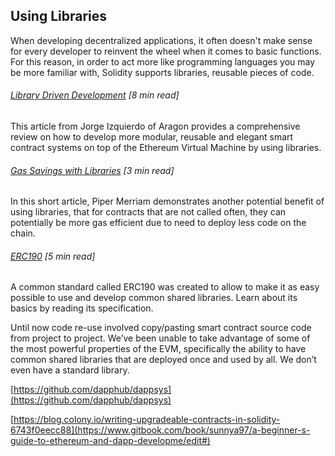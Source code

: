 ## Using Libraries

When developing decentralized applications, it often doesn't make sense for every developer to reinvent the wheel when it comes to basic functions.  For this reason, in order to act more like programming languages you may be more familiar with, Solidity supports libraries, reusable pieces of code.

###### [Library Driven Development](https://blog.aragon.one/library-driven-development-in-solidity-2bebcaf88736) \[8 min read\]

This article from Jorge Izquierdo of Aragon provides a comprehensive review on how to develop more modular, reusable and elegant smart contract systems on top of the Ethereum Virtual Machine by using libraries.

###### [Gas Savings with Libraries](http://blog.ethereum-alarm-clock.com/blog/2015/10/25/one-reason-to-start-using-libraries) \[3 min read\]

In this short article, Piper Merriam demonstrates another potential benefit of using libraries, that for contracts that are not called often, they can potentially be more gas efficient due to need to deploy less code on the chain.

###### [ERC190](https://github.com/ethereum/EIPs/issues/190) \[5 min read\]

A common standard called ERC190 was created to allow to make it as easy possible to use and develop common shared libraries.  Learn about its basics by reading its specification.

Until now code re-use involved copy/pasting smart contract source code from project to project. We’ve been unable to take advantage of some of the most powerful properties of the EVM, specifically the ability to have common shared libraries that are deployed once and used by all. We don’t even have a standard library.

  


[https://github.com/dapphub/dappsys](https://github.com/dapphub/dappsys)





[https://blog.colony.io/writing-upgradeable-contracts-in-solidity-6743f0eecc88](https://www.gitbook.com/book/sunnya97/a-beginner-s-guide-to-ethereum-and-dapp-developme/edit#)

